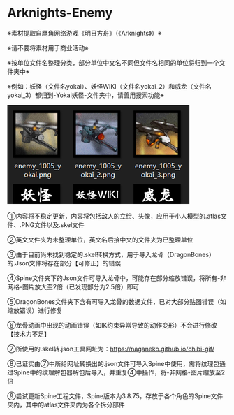 # Arknights-Enemy
 
※素材提取自鹰角网络游戏《明日方舟》（《Arknights》）※

※请不要将素材用于商业活动※

※按单位文件名整理分类，部分单位中文名不同但文件名相同的单位将归到一个文件夹中※

※例如：妖怪（文件名yokai）、妖怪WIKI（文件名yokai_2）和威龙（文件名yokai_3）都归到-Yokai妖怪-文件夹中，请善用搜索功能※

![image](https://github.com/FaterLinLi/Arknights-Enemy/blob/master/AttentionPic/attention1.jpg)

①内容将不稳定更新，内容将包括敌人的立绘、头像，应用于小人模型的.atlas文件、.PNG文件以及.skel文件

②英文文件夹为未整理单位，英文名后接中文的文件夹为已整理单位

③由于目前尚未找到稳定的.skel转换方式，用于导入龙骨（DragonBones）的.Json文件将存在部分【可修正】的错误

④Spine文件夹下的Json文件可导入龙骨中，可能存在部分缩放错误，将所有-非网格-图片放大至2倍（已发现部分为2.5倍）即可

⑤DragonBones文件夹下含有可导入龙骨的数据文件，已对大部分贴图错误（如缩放错误）进行修复

⑥龙骨动画中出现的动画错误（如IK约束异常导致的动作变形）不会进行修改【技术力不足】

⑦所使用的.skel转.json工具网址为：https://naganeko.github.io/chibi-gif/

⑧已证实由⑦中所给网址转换出的.json文件可导入Spine中使用，需将纹理包通过Spine中的纹理解包器解包后导入，并重复④中操作，将-非网格-图片缩放至2倍

⑨尝试更新Spine工程文件，Spine版本为3.8.75，存放于各个角色的Spine文件夹内，其中的atlas文件夹内为各个拆分部件
